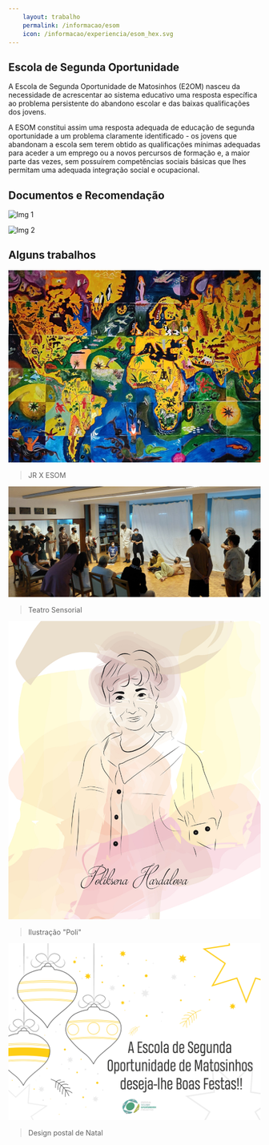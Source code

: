 ```yaml
---
    layout: trabalho
    permalink: /informacao/esom
    icon: /informacao/experiencia/esom_hex.svg
---
```


## Escola de Segunda Oportunidade

A Escola de Segunda Oportunidade de Matosinhos (E2OM) nasceu da necessidade de acrescentar ao sistema educativo uma resposta específica ao problema persistente do abandono escolar e das baixas qualificações dos jovens.

A ESOM constitui assim uma resposta adequada de educação de segunda oportunidade a um problema claramente identificado - os jovens que abandonam a escola sem terem obtido as qualificações mínimas adequadas para aceder a um emprego ou a novos percursos de formação e, a maior parte das vezes, sem possuírem competências sociais básicas que lhes permitam uma adequada integração social e ocupacional.


## Documentos e Recomendação

![Img 1](/assets/about/esom/canudoesom.jpg)

![Img 2](/assets/about/esom/canudoesom1.jpeg)

## Alguns trabalhos

![Img 3](/assets/about/esom/esom1.jpg)
> JR X ESOM

![Img 4](/assets/about/esom/esom2.jpg)
> Teatro Sensorial 

![Img 5](/assets/about/esom/esom3.jpg)
> Ilustração "Poli"

![Img 6](/assets/about/esom/esom4.jpg)
> Design postal de Natal